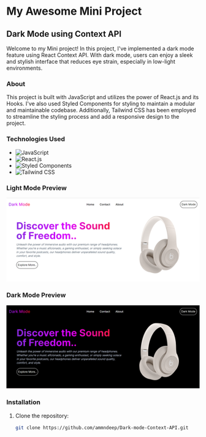 # My Awesome Mini Project

## Dark Mode using Context API

Welcome to my Mini project! In this project, I've implemented a dark mode feature using React Context API. With dark mode, users can enjoy a sleek and stylish interface that reduces eye strain, especially in low-light environments.

### About

This project is built with JavaScript and utilizes the power of React.js and its Hooks. I've also used Styled Components for styling to maintain a modular and maintainable codebase. Additionally, Tailwind CSS has been employed to streamline the styling process and add a responsive design to the project.

### Technologies Used

- ![JavaScript](https://img.shields.io/badge/-JavaScript-F7DF1E?style=flat-square&logo=javascript&logoColor=black)
- ![React.js](https://img.shields.io/badge/-React.js-61DAFB?style=flat-square&logo=react&logoColor=black)
- ![Styled Components](https://img.shields.io/badge/-Styled%20Components-DB7093?style=flat-square&logo=styled-components&logoColor=black)
- ![Tailwind CSS](https://img.shields.io/badge/-Tailwind%20CSS-38B2AC?style=flat-square&logo=tailwind-css&logoColor=black)

### Light Mode Preview

![Dark Mode Preview](./src/assets/lightMode.png)

### Dark Mode Preview

![Dark Mode Preview](./src/assets/darkMode.png)

### Installation

1. Clone the repository:

   ```bash
   git clone https://github.com/ammndeep/Dark-mode-Context-API.git
   ```
